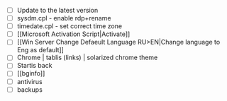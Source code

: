 - [ ] Update to the latest version
- [ ] sysdm.cpl - enable rdp+rename
- [ ] timedate.cpl - set correct time zone
- [ ] [[Microsoft Activation Script|Activate]]
- [ ] [[Win Server Change Defaeult Language RU>EN|Change language to Eng as default]]
- [ ] Chrome | tablis (links) | solarized chrome theme
- [ ] Startis back
- [ ] [[bginfo]]
- [ ] antivirus
- [ ] backups